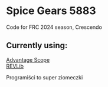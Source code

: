 # Spice Gears 5883
Code for FRC 2024 season, Crescendo


## Currently using:
[Advantage Scope](https://github.com/Mechanical-Advantage/AdvantageScope) <br>
[REVLib](https://docs.revrobotics.com/sparkmax/software-resources/spark-max-api-information) <br>

Programiści to super ziomeczki
